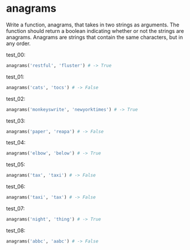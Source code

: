 # anagrams

Write a function, anagrams, that takes in two strings as arguments.
The function should return a boolean indicating whether or not the strings are anagrams.
Anagrams are strings that contain the same characters, but in any order.

test_00:
```py
anagrams('restful', 'fluster') # -> True
```

test_01:
```py
anagrams('cats', 'tocs') # -> False
```

test_02:
```py
anagrams('monkeyswrite', 'newyorktimes') # -> True
```

test_03:
```py
anagrams('paper', 'reapa') # -> False
```

test_04:
```py
anagrams('elbow', 'below') # -> True
```

test_05:
```py
anagrams('tax', 'taxi') # -> False
```

test_06:
```py
anagrams('taxi', 'tax') # -> False
```

test_07:
```py
anagrams('night', 'thing') # -> True
```

test_08:
```py
anagrams('abbc', 'aabc') # -> False
```
